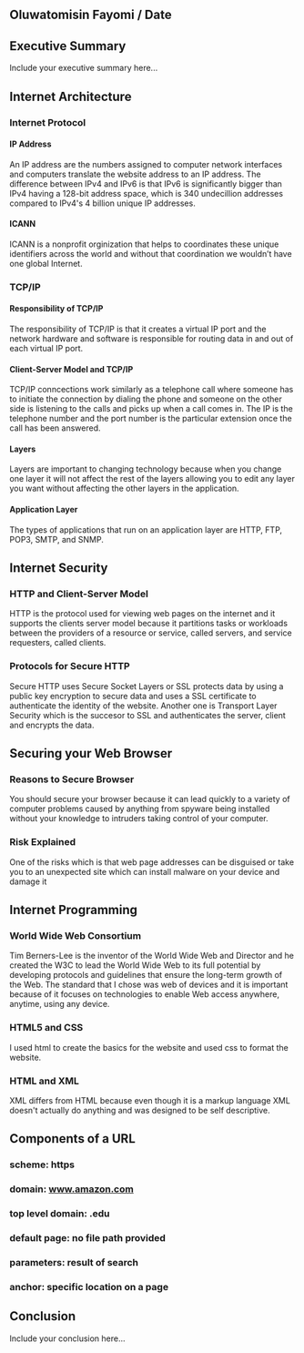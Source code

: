 ## Oluwatomisin Fayomi / Date

## Executive Summary 
Include your executive summary here...

## Internet Architecture
### Internet Protocol
#### IP Address
An IP address are the numbers assigned to computer network interfaces and computers translate the website address to an IP address. The difference between IPv4 and IPv6 is that IPv6 is significantly bigger than IPv4 having a 128-bit address space, which is 340 undecillion addresses compared to IPv4's 4 billion unique IP addresses.
#### ICANN
ICANN is a nonprofit orginization that helps to coordinates these unique identifiers across the world and without that coordination we wouldn’t have one global Internet.
### TCP/IP
#### Responsibility of TCP/IP
The responsibility of TCP/IP is that it creates a virtual IP port and the network hardware and software is responsible for routing data in and out of each virtual IP port.
#### Client-Server Model and TCP/IP
TCP/IP conncections work similarly as a telephone call where someone has to initiate the connection by dialing the phone and someone on the other side is listening to the calls and picks up when a call comes in. The IP is the telephone number and the port number is the particular extension once the call has been answered.
#### Layers
Layers are important to changing technology because when you change one layer it will not affect the rest of the layers allowing you to edit any layer you want without affecting the other layers in the application.
#### Application Layer
The types of applications that run on an application layer are HTTP, FTP, POP3, SMTP, and SNMP.
## Internet Security
### HTTP and Client-Server Model
HTTP is the protocol used for viewing web pages on the internet and it supports the clients server model because it partitions tasks or workloads between the providers of a resource or service, called servers, and service requesters, called clients.
### Protocols for Secure HTTP
Secure HTTP uses Secure Socket Layers or SSL protects data by using a public key encryption to secure data and uses a SSL certificate to authenticate the identity of the website. Another one is Transport Layer Security which is the succesor to SSL and authenticates the server, client and encrypts the data.
## Securing your Web Browser
### Reasons to Secure Browser
You should secure your browser because it can lead quickly to a variety of computer problems caused by anything from spyware being installed without your knowledge to intruders taking control of your computer.
### Risk Explained
One of the risks which is that web page addresses can be disguised or take you to an unexpected site which can install malware on your device and damage it
## Internet Programming
### World Wide Web Consortium
 Tim Berners-Lee is the inventor of the World Wide Web and Director and he created the W3C to lead the World Wide Web to its full potential by developing protocols and guidelines that ensure the long-term growth of the Web.
 The standard that I chose was web of devices and it is important because of it focuses on technologies to enable Web access anywhere, anytime, using any device. 
### HTML5 and CSS
I used html to create the basics for the website and used css to format the website.
### HTML and XML
XML differs from HTML because even though it is a markup language XML doesn't actually do anything and was designed to be self descriptive.
## Components of a URL
### scheme: https
### domain: www.amazon.com
### top level domain: .edu
### default page: no file path provided
### parameters: result of search
### anchor: specific location on a page

## Conclusion
Include your conclusion here...
